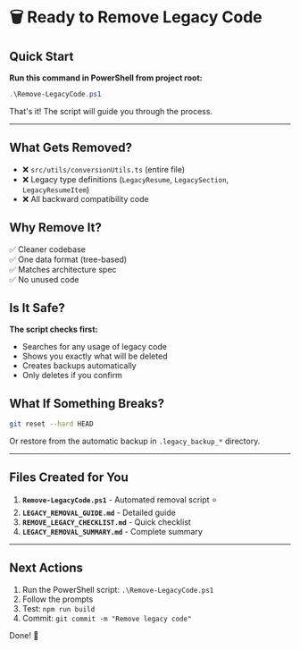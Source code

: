 # 🗑️ Ready to Remove Legacy Code

## Quick Start

**Run this command in PowerShell from project root:**

```powershell
.\Remove-LegacyCode.ps1
```

That's it! The script will guide you through the process.

---

## What Gets Removed?

- ❌ `src/utils/conversionUtils.ts` (entire file)
- ❌ Legacy type definitions (`LegacyResume`, `LegacySection`, `LegacyResumeItem`)
- ❌ All backward compatibility code

## Why Remove It?

✅ Cleaner codebase  
✅ One data format (tree-based)  
✅ Matches architecture spec  
✅ No unused code  

## Is It Safe?

**The script checks first:**
- Searches for any usage of legacy code
- Shows you exactly what will be deleted
- Creates backups automatically
- Only deletes if you confirm

## What If Something Breaks?

```bash
git reset --hard HEAD
```

Or restore from the automatic backup in `.legacy_backup_*` directory.

---

## Files Created for You

1. **`Remove-LegacyCode.ps1`** - Automated removal script ⭐
2. **`LEGACY_REMOVAL_GUIDE.md`** - Detailed guide
3. **`REMOVE_LEGACY_CHECKLIST.md`** - Quick checklist
4. **`LEGACY_REMOVAL_SUMMARY.md`** - Complete summary

---

## Next Actions

1. Run the PowerShell script: `.\Remove-LegacyCode.ps1`
2. Follow the prompts
3. Test: `npm run build`
4. Commit: `git commit -m "Remove legacy code"`

Done! 🎉
